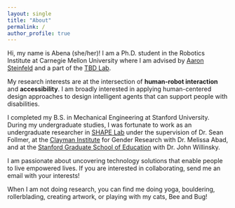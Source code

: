 ```yaml
---
layout: single
title: "About"
permalink: /
author_profile: true
---
```



Hi, my name is Abena (she/her)! I am a Ph.D. student in the Robotics Institute at Carnegie Mellon University where I am advised by [Aaron Steinfeld](https://www.ri.cmu.edu/ri-faculty/aaron-steinfeld/) and a part of the [TBD Lab](https://tbd.ri.cmu.edu/).

My research interests are at the intersection of **human-robot interaction** and **accessibility**. I am broadly interested in applying human-centered design approaches to design intelligent agents that can support people with disabilities. 

I completed my B.S. in Mechanical Engineering at Stanford University. During my undergraduate studies, I was fortunate to work as an undergraduate researcher in [SHAPE Lab](https://shape.stanford.edu/) under the supervision of Dr. Sean Follmer, at the [Clayman Institute](https://gender.stanford.edu/) for Gender Research with Dr. Melissa Abad, and at the [Stanford Graduate School of Education](https://ed.stanford.edu/faculty/willinsk) with Dr. John Willinsky. 


I am passionate about uncovering technology solutions that enable people to live empowered lives. If you are interested in collaborating, send me an email with your interests!


When I am not doing research, you can find me doing yoga, bouldering, rollerblading, creating artwork, or playing with my cats, Bee and Bug!

